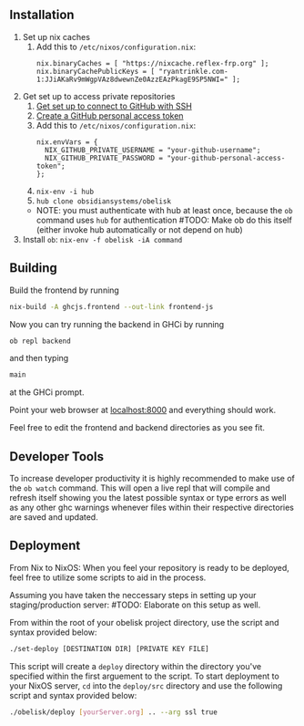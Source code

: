 ## Installation
1. Set up nix caches
    1. Add this to `/etc/nixos/configuration.nix`:
        ```
        nix.binaryCaches = [ "https://nixcache.reflex-frp.org" ];
        nix.binaryCachePublicKeys = [ "ryantrinkle.com-1:JJiAKaRv9mWgpVAz8dwewnZe0AzzEAzPkagE9SP5NWI=" ];
        ```
1. Get set up to access private repositories
    1. [Get set up to connect to GitHub with SSH](https://help.github.com/articles/connecting-to-github-with-ssh/)
    1. [Create a GitHub personal access token](https://help.github.com/articles/creating-a-personal-access-token-for-the-command-line/)
    1. Add this to `/etc/nixos/configuration.nix`:
        ```
        nix.envVars = {
          NIX_GITHUB_PRIVATE_USERNAME = "your-github-username";
          NIX_GITHUB_PRIVATE_PASSWORD = "your-github-personal-access-token";
        };
        ```
    1. `nix-env -i hub`
    1. `hub clone obsidiansystems/obelisk`
      * NOTE: you must authenticate with hub at least once, because the `ob` command uses `hub` for authentication
      #TODO: Make ob do this itself (either invoke hub automatically or not depend on hub)
1. Install `ob`: `nix-env -f obelisk -iA command`

## Building
Build the frontend by running

```bash
nix-build -A ghcjs.frontend --out-link frontend-js
```

Now you can try running the backend in GHCi by running

```bash
ob repl backend
```
and then typing

```bash
main
```

at the GHCi prompt.

Point your web browser at [localhost:8000](localhost:8000) and everything should work.

Feel free to edit the frontend and backend directories as you see fit.

## Developer Tools
To increase developer productivity it is highly recommended to make use of the
`ob watch` command. This will open a live repl that
will compile and refresh itself showing you the latest possible syntax or type errors
as well as any other ghc warnings whenever files within their respective directories
are saved and updated.

## Deployment
From Nix to NixOS:
When you feel your repository is ready to be deployed, feel free to utilize some scripts to aid in the process.

Assuming you have taken the neccessary steps in setting up your staging/production server: #TODO: Elaborate on this setup as well.

From within the root of your obelisk project directory, use the script and syntax provided below:

```bash
./set-deploy [DESTINATION DIR] [PRIVATE KEY FILE]
```

This script will create a `deploy` directory within the directory you've specified within the first arguement to the script. To start deployment to your NixOS server, `cd` into the `deploy/src` directory and use the following script and syntax provided below:

```bash
./obelisk/deploy [yourServer.org] .. --arg ssl true
```
